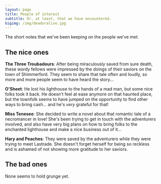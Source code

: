 ```yaml
---
layout: page
title: People of interest
subtitle: Or, at least, that we have encountered.
bigimg: /img/deadoralive.jpg
---
```


The short notes that we've been keeping on the people we've met.

## The nice ones

**The Three Troubadours**: After being miraculously saved from sure death, these wordy fellows were impressed by the doings of their saviors on the town of Shimmerford. They seem to share that tale often and loudly, so more and more people seem to have heard the story...

**O'Sheet**: He lost his lighthouse to the hands of a mad man, but some nice folks took it back. He doesn't feel at ease anymore on that haunted place, but the townfolk seems to have jumped on the opportunity to find other ways to bring cash... and he's _very_ grateful for that!

**Miss Tenesee**: She decided to write a novel about that romantic tale of a necromancer in love! She's been trying to get in touch with the adventurers involved, and also have very big plans on how to bring folks to the enchanted lighthouse and make a nice business out of it...

**Hary and Peaches**: They were saved by the adventurers while they were trying to meet Lastrade. She doesn't forget herself for being so reckless and is ashamed of not showing more gratitude to her saviors.

## The bad ones

None seems to hold grunge yet.